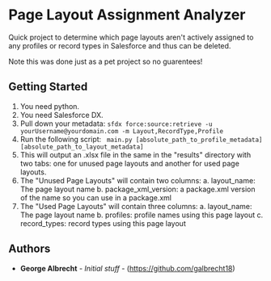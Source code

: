 # Page Layout Assignment Analyzer

Quick project to determine which page layouts aren't actively assigned to any profiles or record types in Salesforce and thus can be deleted.

Note this was done just as a pet project so no guarentees!

## Getting Started

1. You need python.
2. You need Salesforce DX.
3. Pull down your metadata: ```sfdx force:source:retrieve -u yourUsername@yourdomain.com -m Layout,RecordType,Profile```
4. Run the following script: ``` main.py [absolute_path_to_profile_metadata] [absolute_path_to_layout_metadata]```
5. This will output an .xlsx file in the same in the "results" directory with two tabs: one for unused page layouts and another for used page layouts.
6. The "Unused Page Layouts" will contain two columns: 
    a. layout_name: The page layout name
    b. package_xml_version: a package.xml version of the name so you can use in a package.xml
7. The "Used Page Layouts" will contain three columns:
    a. layout_name: The page layout name
    b. profiles: profile names using this page layout
    c. record_types: record types using this page layout

## Authors

* **George Albrecht** - *Initial stuff* - (https://github.com/galbrecht18)
